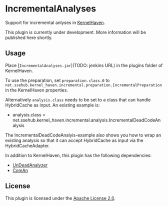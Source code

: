 # IncrementalAnalyses

<!-- ![Build Status](https://jenkins.sse.uni-hildesheim.de/buildStatus/icon?job=TODO) -->

Support for incremental anlyses in [KernelHaven](https://github.com/KernelHaven/KernelHaven).

This plugin is currently under development. More information will be published here shortly.

## Usage
Place [`IncrementalAnalyses.jar`](TODO: jenkins URL) in the plugins folder of KernelHaven.

To use the preparation, set `preparation.class.0` to `net.ssehub.kernel_haven.incremental.preparation.IncrementalPreparation` in the KernelHaven properties.

Alternatively `analysis.class` needs to be set to a class that can handle HybridCache as input.
An existing example is:
* analysis.class = net.ssehub.kernel_haven.incremental.analysis.IncrementalDeadCodeAnalysis

The IncrementalDeadCodeAnalyis-example also shows you how to wrap an existing analysis so that it can accept HybridCache as input via the HybridCacheAdapter.


In addition to KernelHaven, this plugin has the following dependencies:
* [UnDeadAnalyzer](https://github.com/KernelHaven/UnDeadAnalyzer)
* [ComAn](https://github.com/KernelHaven/ComAn)

## License

This plugin is licensed under the [Apache License 2.0](https://www.apache.org/licenses/LICENSE-2.0.html).
